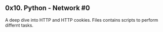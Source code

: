 ## 0x10. Python - Network #0

A deep dive into HTTP and HTTP cookies. Files contains scripts to perform differnt tasks.
